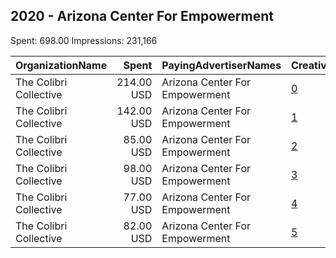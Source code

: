 ## 2020 - Arizona Center For Empowerment 
Spent: 698.00
Impressions: 231,166

|OrganizationName|Spent|PayingAdvertiserNames|CreativeUrls|Impressions|Genders|AgeBrackets|CountryCodes|BillingAddresses|CandidateBallotInformation|
|:---|---:|:---|:---|---:|:---|:---|:---|:---|:---|
|The Colibri Collective|214.00 USD|Arizona Center For Empowerment|[0](https://www.snap.com/political-ads/asset/fa90dd5271747866674d42649a426b51e67091be59fa8091cf7e8282db6bcd4c?mediaType=mp4)|92,628||18-49|united states|"1425 N 1st St #100,Phoenix,85004,US"||
|The Colibri Collective|142.00 USD|Arizona Center For Empowerment|[1](https://www.snap.com/political-ads/asset/06a3cdeace2c82b03e9c65f2fd95910504b83c35a054dc9b27ad03b731699d31?mediaType=png)|41,048||18+|united states|"1425 N 1st St #100,Phoenix,85004,US"||
|The Colibri Collective|85.00 USD|Arizona Center For Empowerment|[2](https://www.snap.com/political-ads/asset/5340b08cd4ccfffa29a25c2df9d353cb3d0b60e441b89a081cdc528aeebfe3f5?mediaType=jpg)|29,360||18-49|united states|"1425 N 1st St #100,Phoenix,85004,US"||
|The Colibri Collective|98.00 USD|Arizona Center For Empowerment|[3](https://www.snap.com/political-ads/asset/caedc8da36329c86bb6db36256823ac74a8fe6e60d1554a7fb24d33a4038047c?mediaType=png)|24,884||18+|united states|"1425 N 1st St #100,Phoenix,85004,US"||
|The Colibri Collective|77.00 USD|Arizona Center For Empowerment|[4](https://www.snap.com/political-ads/asset/6dbcd8d6d9aae7b9f7782a63029f8db13c24fb3e5b90da56db0cfbf7983e0483?mediaType=png)|23,412||18+|united states|"1425 N 1st St #100,Phoenix,85004,US"||
|The Colibri Collective|82.00 USD|Arizona Center For Empowerment|[5](https://www.snap.com/political-ads/asset/1ad3f7e6f2041814326c092cc4cc14f4d50fdbfe80ff89b7d0864a418e579740?mediaType=png)|19,834||18+|united states|"1425 N 1st St #100,Phoenix,85004,US"||
